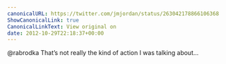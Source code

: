 ```yaml
---
canonicalURL: https://twitter.com/jmjordan/status/263042178866106368
ShowCanonicalLink: true
CanonicalLinkText: View original on
date: 2012-10-29T22:18:37+00:00
---
```

@rabrodka That’s not really the kind of action I was talking about…